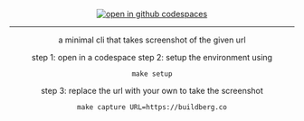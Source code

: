 <div align="center">

[![open in github codespaces](https://github.com/codespaces/badge.svg)](https://codespaces.new/concaption/site-screen-graber)

</div>

---

<div align="center">

a minimal cli that takes screenshot of the given url

step 1: open in a codespace
step 2: setup the environment using
```
make setup
```
step 3: replace the url with your own to take the screenshot
```
make capture URL=https://buildberg.co
```

</div>

